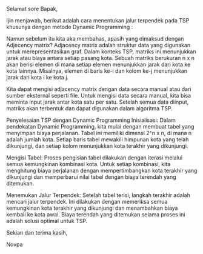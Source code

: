 Selamat sore Bapak,

Ijin menjawab, berikut adalah cara menentukan jalur terpendek pada TSP khusunya
dengan metode Dynamic Programming :

Namun sebelum itu kita aka membahas, apasih yang dimaksud dengan Adjecency
matrix? Adjacency matrix adalah struktur data yang digunakan untuk
merepresentasikan graf. Dalam konteks TSP, matriks ini menunjukkan jarak atau
biaya antara setiap pasang kota. Sebuah matriks berukuran n x n akan berisi
elemen di mana setiap elemen menunjukkan jarak dari kota ke kota lainnya.
Misalnya, elemen di baris ke-i dan kolom ke-j menunjukkan jarak dari kota i ke
kota j.

Kita dapat mengisi adjacency matrix dengan data secara manual atau dari sumber
eksternal seperti file. Untuk mengisi data secara manual, kita bisa meminta
input jarak antar kota satu per satu. Setelah semua data diinput, matriks akan
terbentuk dan dapat digunakan dalam algoritma TSP.

Penyelesaian TSP dengan Dynamic Programming Inisialisasi: Dalam pendekatan
Dynamic Programming, kita mulai dengan membuat tabel yang menyimpan biaya
perjalanan. Tabel ini memiliki dimensi 2^n x n, di mana n adalah jumlah kota.
Setiap baris tabel mewakili himpunan kota yang telah dikunjungi, dan setiap
kolom menunjukkan kota terakhir yang dikunjungi.

Mengisi Tabel: Proses pengisian tabel dilakukan dengan iterasi melalui semua
kemungkinan kombinasi kota. Untuk setiap kombinasi, kita menghitung biaya
perjalanan dengan mempertimbangkan kota terakhir yang dikunjungi dan memperbarui
nilai tabel dengan biaya terendah yang ditemukan.

Menemukan Jalur Terpendek: Setelah tabel terisi, langkah terakhir adalah mencari
jalur terpendek. Ini dilakukan dengan memeriksa semua kemungkinan kota terakhir
yang dikunjungi dan menambahkan biaya kembali ke kota awal. Biaya terendah yang
ditemukan selama proses ini adalah solusi optimal untuk TSP.

Sekian dan terima kasih,

Novpa
